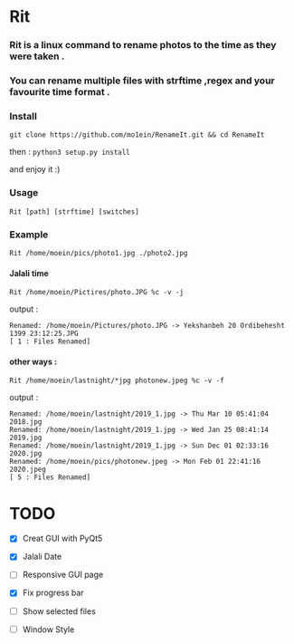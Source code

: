 # Rit 
### Rit is a linux command to rename photos to the time as they were taken .
### You can rename multiple files with strftime ,regex and your favourite time format .

### Install 

```
git clone https://github.com/mo1ein/RenameIt.git && cd RenameIt
```
then :
```python3 setup.py install```

and enjoy it :)
### Usage
```
Rit [path] [strftime] [switches]
```
### Example
```
Rit /home/moein/pics/photo1.jpg ./photo2.jpg
```
#### Jalali time
```
Rit /home/moein/Pictires/photo.JPG %c -v -j
```
output : 
```
Renamed: /home/moein/Pictures/photo.JPG -> Yekshanbeh 20 Ordibehesht 1399 23:12:25.JPG
[ 1 : Files Renamed]
```
#### other ways :
```
Rit /home/moein/lastnight/*jpg photonew.jpeg %c -v -f
```
output : 
```
Renamed: /home/moein/lastnight/2019_1.jpg -> Thu Mar 10 05:41:04 2018.jpg
Renamed: /home/moein/lastnight/2019_1.jpg -> Wed Jan 25 08:41:14 2019.jpg
Renamed: /home/moein/lastnight/2019_1.jpg -> Sun Dec 01 02:33:16 2020.jpg
Renamed: /home/moein/pics/photonew.jpeg -> Mon Feb 01 22:41:16 2020.jpeg
[ 5 : Files Renamed]
```


# TODO
- [x] Creat GUI with PyQt5
- [x] Jalali Date 
- [ ] Responsive GUI page 
- [x] Fix progress bar 
- [ ] Show selected files  
- [ ] Window Style 

